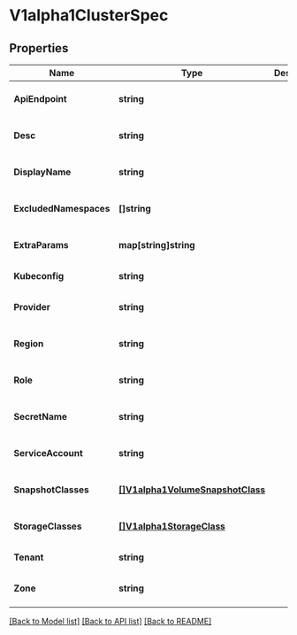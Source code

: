 # V1alpha1ClusterSpec

## Properties
Name | Type | Description | Notes
------------ | ------------- | ------------- | -------------
**ApiEndpoint** | **string** |  | [optional] [default to null]
**Desc** | **string** |  | [optional] [default to null]
**DisplayName** | **string** |  | [optional] [default to null]
**ExcludedNamespaces** | **[]string** |  | [optional] [default to null]
**ExtraParams** | **map[string]string** |  | [optional] [default to null]
**Kubeconfig** | **string** |  | [default to null]
**Provider** | **string** |  | [optional] [default to null]
**Region** | **string** |  | [optional] [default to null]
**Role** | **string** |  | [optional] [default to null]
**SecretName** | **string** |  | [optional] [default to null]
**ServiceAccount** | **string** |  | [optional] [default to null]
**SnapshotClasses** | [**[]V1alpha1VolumeSnapshotClass**](v1alpha1.VolumeSnapshotClass.md) |  | [optional] [default to null]
**StorageClasses** | [**[]V1alpha1StorageClass**](v1alpha1.StorageClass.md) |  | [optional] [default to null]
**Tenant** | **string** |  | [default to null]
**Zone** | **string** |  | [optional] [default to null]

[[Back to Model list]](../README.md#documentation-for-models) [[Back to API list]](../README.md#documentation-for-api-endpoints) [[Back to README]](../README.md)


